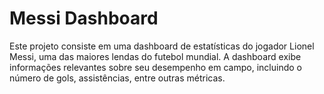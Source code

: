 # Messi Dashboard
Este projeto consiste em uma dashboard de estatísticas do jogador Lionel Messi, uma das maiores lendas do futebol mundial. A dashboard exibe informações relevantes sobre seu desempenho em campo, incluindo o número de gols, assistências, entre outras métricas.
